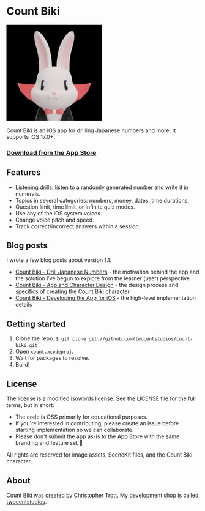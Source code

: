 # Count Biki

<img width="250" src="/count/Assets.xcassets/AppIcon.appiconset/icon05.png">

Count Biki is an iOS app for drilling Japanese numbers and more. It supports iOS 17.0+.

### [Download from the App Store](https://apps.apple.com/us/app/count-biki/id6463796779)

## Features

- Listening drills: listen to a randomly generated number and write it in numerals.
- Topics in several categories: numbers, money, dates, time durations.
- Question limit, time limit, or infinite quiz modes.
- Use any of the iOS system voices.
- Change voice pitch and speed.
- Track correct/incorrect answers within a session.

## Blog posts

I wrote a few blog posts about version 1.1.

- [Count Biki - Drill Japanese Numbers](https://twocentstudios.com/2023/10/29/count-biki-japanese-numbers/) - the motivation behind the app and the solution I’ve begun to explore from the learner (user) perspective
- [Count Biki - App and Character Design](https://twocentstudios.com/2023/10/30/count-biki-app-and-character-design/) - the design process and specifics of creating the Count Biki character
- [Count Biki - Developing the App for iOS](https://twocentstudios.com/2023/10/31/count-biki-developing-the-app-for-ios/) - the high-level implementation details

## Getting started

1. Clone the repo. `$ git clone git://github.com/twocentstudios/count-biki.git`
2. Open `count.xcodeproj`.
3. Wait for packages to resolve.
4. Build!

## License

The license is a modified [isowords](https://github.com/pointfreeco/isowords) license. See the LICENSE file for the full terms, but in short:

- The code is OSS primarily for educational purposes.
- If you're interested in contributing, please create an issue before starting implementation so we can collaborate.
- Please don't submit the app as-is to the App Store with the same branding and feature set 🙏

All rights are reserved for image assets, SceneKit files, and the Count Biki character.

## About

Count Biki was created by [Christopher Trott](https://hachyderm.io/@twocentstudios). My development shop is called [twocentstudios](http://twocentstudios.com).
